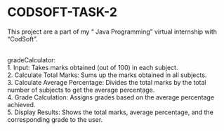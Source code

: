 # CODSOFT-TASK-2
This project are a part of my “ Java Programming” virtual internship with “CodSoft”.<br/><br/>

gradeCalculator:<br/> 1. Input: Takes marks obtained (out of 100) in each subject.<br/>
                           2. Calculate Total Marks: Sums up the marks obtained in all subjects.<br/>
                           3. Calculate Average Percentage: Divides the total marks by the total number of subjects to get the
                               average percentage.<br/>
                           4. Grade Calculation: Assigns grades based on the average percentage achieved.<br/>
                           5. Display Results: Shows the total marks, average percentage, and the corresponding grade to the user.<br/><br/>

